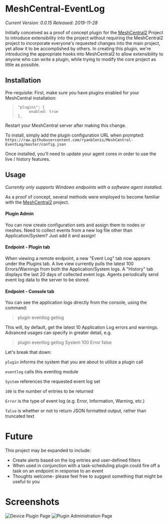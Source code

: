 
# MeshCentral-EventLog

*Current Version: 0.0.15
Released: 2019-11-28*

Initially conceived as a proof of concept plugin for the [MeshCentral2](https://github.com/Ylianst/MeshCentral) Project to introduce extensibility into the project without requiring the MeshCentral2 project to incorporate everyone's requested changes into the main project, yet allow it to be accomplished by others. In creating this plugin, we're introducing the appropriate hooks into MeshCentral2 to allow extensibility to anyone who can write a plugin, while trying to modify the core project as little as possible.

## Installation

 Pre-requisite: First, make sure you have plugins enabled for your MeshCentral installation:
>     "plugins": {
>          enabled: true
>     },
Restart your MeshCentral server after making this change.

 To install, simply add the plugin configuration URL when prompted:
 `https://raw.githubusercontent.com/ryanblenis/MeshCentral-EventLog/master/config.json`

Once installed, you'll need to update your agent cores in order to use the live / history features.

## Usage
*Currently only supports Windows endpoints with a software agent installed.*

As a proof of concept, several methods were employed to become familiar with the [MeshCentral2](https://github.com/Ylianst/MeshCentral) project. 

#### Plugin Admin
You can now create configuration sets and assign them to nodes or meshes. Need to collect events from a new log file other than Application/System? Just add it and assign!

#### Endpoint - Plugin tab
When viewing a remote endpoint, a new "Event Log" tab now appears under the Plugins tab. A live view currently pulls the latest 100 Errors/Warnings from both the Application/System logs. A "History" tab displays the last 20 days of collected event logs. Agents periodically send event log data to the server to be stored.

#### Endpoint - Console tab
You can see the application logs directly from the console, using the command:

> plugin eventlog getlog

This will, by default, get the latest 10 Application Log errors and warnings.
Advanced usages can specify in greater detail, e.g.

> plugin eventlog getlog System 100 Error false

Let's break that down:

`plugin` informs the system that you are about to utilize a plugin call

`eventlog` calls this eventlog module

`System` references the requested event log set

`100` is the number of entries to be returned

`Error` is the type of event log (e.g. Error, Information, Warning, etc.)

`false` is whether or not to return JSON formatted output, rather than truncated text

 
# Future

This project may be expanded to include:
- Create alerts based on the log entries and user-defined filters
- When used in conjunction with a task-scheduling plugin could fire off a task on an endpoint in response to an event
- Thoughts welcome- please feel free to suggest something that might be useful to you

# Screenshots
![Device Plugin Page](https://user-images.githubusercontent.com/1929277/67437370-adcd1200-f5be-11e9-9750-99f9c89b4c11.png)
![Plugin Administration Page](https://user-images.githubusercontent.com/1929277/69597525-4565bc00-0fd4-11ea-8722-55fe06ed64cd.png)
